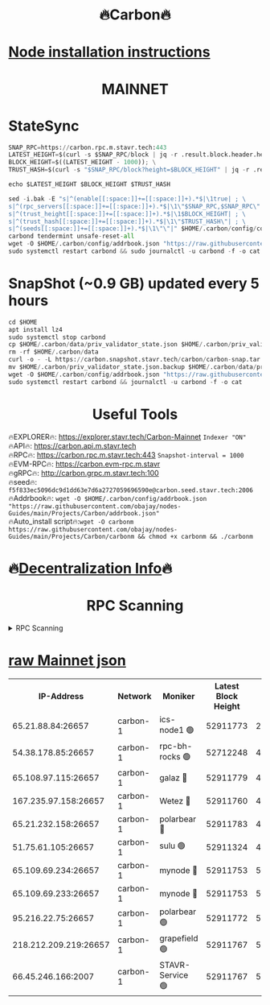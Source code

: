 <h1 align="center"> 🔥Carbon🔥</h1>

[Node installation instructions](https://github.com/obajay/nodes-Guides/tree/main/Projects/Carbon)
=
<h1 align="center"> MAINNET</h1>

# StateSync
```python
SNAP_RPC=https://carbon.rpc.m.stavr.tech:443
LATEST_HEIGHT=$(curl -s $SNAP_RPC/block | jq -r .result.block.header.height); \
BLOCK_HEIGHT=$((LATEST_HEIGHT - 1000)); \
TRUST_HASH=$(curl -s "$SNAP_RPC/block?height=$BLOCK_HEIGHT" | jq -r .result.block_id.hash)

echo $LATEST_HEIGHT $BLOCK_HEIGHT $TRUST_HASH

sed -i.bak -E "s|^(enable[[:space:]]+=[[:space:]]+).*$|\1true| ; \
s|^(rpc_servers[[:space:]]+=[[:space:]]+).*$|\1\"$SNAP_RPC,$SNAP_RPC\"| ; \
s|^(trust_height[[:space:]]+=[[:space:]]+).*$|\1$BLOCK_HEIGHT| ; \
s|^(trust_hash[[:space:]]+=[[:space:]]+).*$|\1\"$TRUST_HASH\"| ; \
s|^(seeds[[:space:]]+=[[:space:]]+).*$|\1\"\"|" $HOME/.carbon/config/config.toml
carbond tendermint unsafe-reset-all
wget -O $HOME/.carbon/config/addrbook.json "https://raw.githubusercontent.com/obajay/nodes-Guides/main/Projects/Carbon/addrbook.json"
sudo systemctl restart carbond && sudo journalctl -u carbond -f -o cat
```
# SnapShot (~0.9 GB) updated every 5 hours
```python
cd $HOME
apt install lz4
sudo systemctl stop carbond
cp $HOME/.carbon/data/priv_validator_state.json $HOME/.carbon/priv_validator_state.json.backup
rm -rf $HOME/.carbon/data
curl -o - -L https://carbon.snapshot.stavr.tech/carbon/carbon-snap.tar.lz4 | lz4 -c -d - | tar -x -C $HOME/.carbon --strip-components 2
mv $HOME/.carbon/priv_validator_state.json.backup $HOME/.carbon/data/priv_validator_state.json
wget -O $HOME/.carbon/config/addrbook.json "https://raw.githubusercontent.com/obajay/nodes-Guides/main/Projects/Carbon/addrbook.json"
sudo systemctl restart carbond && journalctl -u carbond -f -o cat
```

 <h1 align="center"> Useful Tools</h1>

🔥EXPLORER🔥:     https://explorer.stavr.tech/Carbon-Mainnet        `Indexer "ON"` \
🔥API🔥:          https://carbon.api.m.stavr.tech \
🔥RPC🔥:          https://carbon.rpc.m.stavr.tech:443              `Snapshot-interval = 1000` \
🔥EVM-RPC🔥:      https://carbon.evm-rpc.m.stavr \
🔥gRPC🔥:         http://carbon.grpc.m.stavr.tech:100 \
🔥seed🔥:      `f5f833ec5096dc9d1dd63e7d6a2727059696590e@carbon.seed.stavr.tech:2006` \
🔥Addrbook🔥:  `wget -O $HOME/.carbon/config/addrbook.json "https://raw.githubusercontent.com/obajay/nodes-Guides/main/Projects/Carbon/addrbook.json"` \
🔥Auto_install script🔥:`wget -O carbonm https://raw.githubusercontent.com/obajay/nodes-Guides/main/Projects/Carbon/carbonm && chmod +x carbonm && ./carbonm`

🔥[Decentralization Info](https://github.com/obajay/StateSync-snapshots/tree/main/Projects/Carbon/Decentralization)🔥
=
<h1 align="center"> RPC Scanning</h1>

<details>
<summary>RPC Scanning</summary>

<h2 align="center"> We scan nodes in real time every 4 hours. And we provide the final result of RPC endpoints.
We cannot influence the operation of these nodes in any way. </h2>


```python
If Voting Power is higher than 0 --> then the Node is a validator of the network and may be subject to attack and be a potential threat to the chain.
```
```python
We marked such validators with a red symbol
```

</details>

[raw Mainnet json](https://rpc-check.carbonm.stavr.tech/carbonm/rpc-carbonm-result.json)
=


<table><tr><th>IP-Address</th><th>Network</th><th>Moniker</th><th>Latest Block Height</th><th>Earliest Block Height</th><th>Catching Up</th><th>Tx Index</th><th>Voting Power</th><th>Scan Time</th></tr><tr><td>65.21.88.84:26657</td><td>carbon-1</td><td>ics-node1 🟢</td><td>52911773</td><td>21164241</td><td>False</td><td>off</td><td>0</td><td>2024-01-27T10:30:27.479948968UTC</td></tr><tr><td>54.38.178.85:26657</td><td>carbon-1</td><td>rpc-bh-rocks 🟢</td><td>52712248</td><td>45292001</td><td>False</td><td>on</td><td>0</td><td>2024-01-27T10:30:51.175055853UTC</td></tr><tr><td>65.108.97.115:26657</td><td>carbon-1</td><td>galaz 🔴</td><td>52911779</td><td>47374001</td><td>False</td><td>on</td><td>11466622227</td><td>2024-01-27T10:30:38.135975617UTC</td></tr><tr><td>167.235.97.158:26657</td><td>carbon-1</td><td>Wetez 🔴</td><td>52911760</td><td>48067570</td><td>False</td><td>on</td><td>1329883566</td><td>2024-01-27T10:30:02.082028262UTC</td></tr><tr><td>65.21.232.158:26657</td><td>carbon-1</td><td>polarbear 🔴</td><td>52911783</td><td>48126001</td><td>False</td><td>on</td><td>10841998151</td><td>2024-01-27T10:30:46.694968235UTC</td></tr><tr><td>51.75.61.105:26657</td><td>carbon-1</td><td>sulu 🟢</td><td>52911324</td><td>48742001</td><td>False</td><td>on</td><td>0</td><td>2024-01-27T10:30:18.639612143UTC</td></tr><tr><td>65.109.69.234:26657</td><td>carbon-1</td><td>mynode 🔴</td><td>52911753</td><td>50560001</td><td>False</td><td>off</td><td>12836363319</td><td>2024-01-27T10:29:45.456137213UTC</td></tr><tr><td>65.109.69.233:26657</td><td>carbon-1</td><td>mynode 🔴</td><td>52911753</td><td>50610001</td><td>False</td><td>off</td><td>8714282680</td><td>2024-01-27T10:29:45.091557709UTC</td></tr><tr><td>95.216.22.75:26657</td><td>carbon-1</td><td>polarbear 🟢</td><td>52911772</td><td>52338001</td><td>False</td><td>on</td><td>0</td><td>2024-01-27T10:30:25.105452920UTC</td></tr><tr><td>218.212.209.219:26657</td><td>carbon-1</td><td>grapefield 🟢</td><td>52911767</td><td>52371001</td><td>False</td><td>on</td><td>0</td><td>2024-01-27T10:30:15.857873791UTC</td></tr><tr><td>66.45.246.166:2007</td><td>carbon-1</td><td>STAVR-Service 🟢</td><td>52911767</td><td>52910001</td><td>False</td><td>on</td><td>0</td><td>2024-01-27T10:30:14.912400279UTC</td></tr></table>